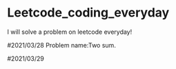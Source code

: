 # Leetcode_coding_everyday

I will solve a problem on leetcode everyday!

#2021/03/28
Problem name:Two sum.

#2021/03/29
